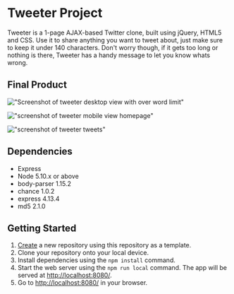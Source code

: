 # Tweeter Project

Tweeter is a 1-page AJAX-based Twitter clone, built using jQuery, HTML5 and CSS. Use it to share anything you want to tweet about, just make sure to keep it under 140 characters. Don't worry though, if it gets too long or nothing is there, Tweeter has a handy message to let you know whats wrong.


## Final Product

!["Screenshot of tweeter desktop view with over word limit"]()

!["screenshot of tweeter mobile view homepage"]()

!["screenshot of tweeter tweets"]()


## Dependencies

- Express
- Node 5.10.x or above
- body-parser 1.15.2
- chance 1.0.2
- express 4.13.4
- md5 2.1.0

## Getting Started

1. [Create](https://docs.github.com/en/repositories/creating-and-managing-repositories/creating-a-repository-from-a-template) a new repository using this repository as a template.
2. Clone your repository onto your local device.
3. Install dependencies using the `npm install` command.
3. Start the web server using the `npm run local` command. The app will be served at <http://localhost:8080/>.
4. Go to <http://localhost:8080/> in your browser.